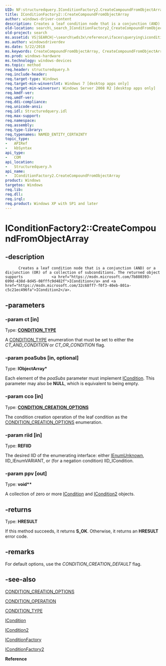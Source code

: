 ```yaml
---
UID: NF:structuredquery.IConditionFactory2.CreateCompoundFromObjectArray
title: IConditionFactory2::CreateCompoundFromObjectArray
author: windows-driver-content
description: Creates a leaf condition node that is a conjunction (AND) or a disjunction (OR) of a collection of subconditions. The returned object supports ICondition and ICondition2.
old-location: search\_search_IConditionFactory2_CreateCompoundFromObjectArray.htm
old-project: search
ms.assetid: VS|SEARCH|~\search\wds3x\reference\ifaces\querying\iconditiongenerator\createcompoundfromobjectarray.htm
ms.author: windowsdriverdev
ms.date: 5/22/2018
ms.keywords: CreateCompoundFromObjectArray, CreateCompoundFromObjectArray method [search], CreateCompoundFromObjectArray method [search],IConditionFactory2 interface, IConditionFactory2 interface [search],CreateCompoundFromObjectArray method, IConditionFactory2.CreateCompoundFromObjectArray, IConditionFactory2::CreateCompoundFromObjectArray, _search_IConditionFactory2_CreateCompoundFromObjectArray, search._search_IConditionFactory2_CreateCompoundFromObjectArray, structuredquery/IConditionFactory2::CreateCompoundFromObjectArray
ms.prod: windows-hardware
ms.technology: windows-devices
ms.topic: method
req.header: structuredquery.h
req.include-header: 
req.target-type: Windows
req.target-min-winverclnt: Windows 7 [desktop apps only]
req.target-min-winversvr: Windows Server 2008 R2 [desktop apps only]
req.kmdf-ver: 
req.umdf-ver: 
req.ddi-compliance: 
req.unicode-ansi: 
req.idl: Structuredquery.idl
req.max-support: 
req.namespace: 
req.assembly: 
req.type-library: 
req.typenames: NAMED_ENTITY_CERTAINTY
topic_type:
-	APIRef
-	kbSyntax
api_type:
-	COM
api_location:
-	Structuredquery.h
api_name:
-	IConditionFactory2.CreateCompoundFromObjectArray
product: Windows
targetos: Windows
req.lib: 
req.dll: 
req.irql: 
req.product: Windows XP with SP1 and later
---
```


# IConditionFactory2::CreateCompoundFromObjectArray


## -description



          Creates a leaf condition node that is a conjunction (AND) or a disjunction (OR) of a collection of subconditions. The returned object supports             <a href="https://msdn.microsoft.com/7b880393-699d-438d-8d45-08fffc9d482f">ICondition</a> and <a href="https://msdn.microsoft.com/32c68ff7-f0f3-40eb-801a-c5c21ec496fa">ICondition2</a>.


## -parameters




### -param ct [in]

Type: <b><a href="https://msdn.microsoft.com/921cdcb0-2915-4bbe-af4b-3f62c3867ea4">CONDITION_TYPE</a></b>

A <a href="https://msdn.microsoft.com/921cdcb0-2915-4bbe-af4b-3f62c3867ea4">CONDITION_TYPE</a> enumeration that must be set to either the <i>CT_AND_CONDITION</i> or <i>CT_OR_CONDITION</i> flag.


### -param poaSubs [in, optional]

Type: <b>IObjectArray*</b>

 Each element of the <i>poaSubs</i> parameter must implement <a href="https://msdn.microsoft.com/7b880393-699d-438d-8d45-08fffc9d482f">ICondition</a>. This parameter may also be <b>NULL</b>, which is equivalent to being empty.


### -param cco [in]

Type: <b><a href="https://msdn.microsoft.com/5fa88dc1-8ca3-4247-8bad-bba8be2ad734">CONDITION_CREATION_OPTIONS</a></b>

The condition creation operation of the leaf condition as the <a href="https://msdn.microsoft.com/5fa88dc1-8ca3-4247-8bad-bba8be2ad734">CONDITION_CREATION_OPTIONS</a> enumeration.


### -param riid [in]

Type: <b>REFIID</b>

The desired IID of the enumerating interface: either <a href="_com_IEnumUnknown">IEnumUnknown</a>, IID_IEnumVARIANT, or (for a negation condition) IID_ICondition.


### -param ppv [out]

Type: <b>void**</b>

A collection of zero or more <a href="https://msdn.microsoft.com/7b880393-699d-438d-8d45-08fffc9d482f">ICondition</a> and <a href="https://msdn.microsoft.com/32c68ff7-f0f3-40eb-801a-c5c21ec496fa">ICondition2</a> objects.


## -returns



Type: <b>HRESULT</b>

If this method succeeds, it returns <b xmlns:loc="http://microsoft.com/wdcml/l10n">S_OK</b>. Otherwise, it returns an <b xmlns:loc="http://microsoft.com/wdcml/l10n">HRESULT</b> error code.




## -remarks



For default options, use the <i>CONDITION_CREATION_DEFAULT</i> flag.




## -see-also




<a href="https://msdn.microsoft.com/5fa88dc1-8ca3-4247-8bad-bba8be2ad734">CONDITION_CREATION_OPTIONS</a>



<a href="https://msdn.microsoft.com/d1ec553d-f9fb-4039-9121-0f57bac15345">CONDITION_OPERATION</a>



<a href="https://msdn.microsoft.com/921cdcb0-2915-4bbe-af4b-3f62c3867ea4">CONDITION_TYPE</a>



<a href="https://msdn.microsoft.com/7b880393-699d-438d-8d45-08fffc9d482f">ICondition</a>



<a href="https://msdn.microsoft.com/32c68ff7-f0f3-40eb-801a-c5c21ec496fa">ICondition2</a>



<a href="https://msdn.microsoft.com/c678fa37-8673-4da7-9c23-9a7f478dc1b0">IConditionFactory</a>



<a href="https://msdn.microsoft.com/5ac0acb1-67f0-43f0-b1c1-2d8cf682a277">IConditionFactory2</a>



<b>Reference</b>
 

 

